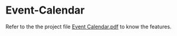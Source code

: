 # Event-Calendar
Refer to the the project file [Event Calendar.pdf](https://github.com/Lakshay-812/Event-Calendar/files/7837531/Event.Calendar.pdf) to know the features.

